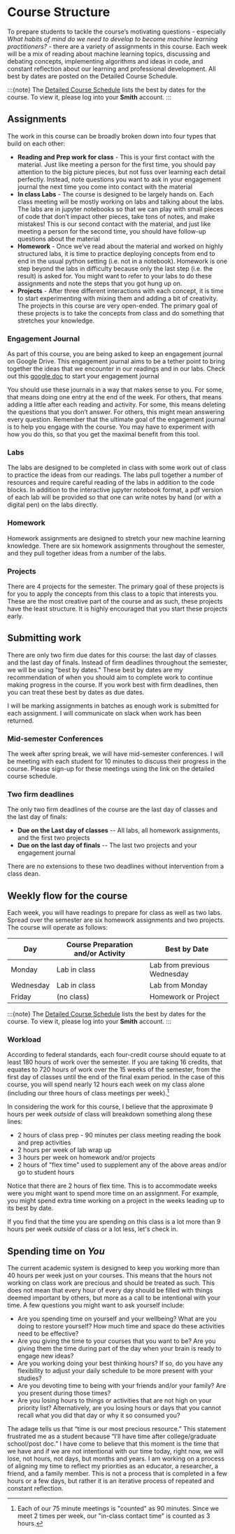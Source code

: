 # Course Structure 

To prepare students to tackle the course’s motivating questions - especially _What habits of mind do we need to develop to become machine learning practitioners?_ -  there are a variety of assignments in this course. Each week will be a mix of reading about machine learning topics, discussing and debating concepts, implementing algorithms and ideas in code, and constant reflection about our learning and professional development. All best by dates are posted on the Detailed Course Schedule. 

:::{note}
The [Detailed Course Schedule](https://docs.google.com/document/d/12zppEXeUKFf764wLZJabBfvyTF5gR-3AjwREnvRz_BQ/edit?usp=sharing) lists the best by dates for the course. To view it, please log into your **Smith** account. 
:::

## Assignments

The work in this course can be broadly broken down into four types that build on each other:   
- **Reading and Prep work for class** - This is your first contact with the material. Just like meeting a person for the first time, you should pay attention to the big picture pieces, but not fuss over learning each detail perfectly. Instead, note questions you want to ask in your engagement journal the next time you come into contact with the material   
- **In class Labs** - The course is designed to be largely hands on. Each class meeting will be mostly working on labs and talking about the labs. The labs are in jupyter notebooks so that we can play with small pieces of code that don’t impact other pieces, take tons of notes, and make mistakes! This is our second contact with the material, and just like meeting a person for the second time, you should have follow-up questions about the material   
- **Homework** - Once we’ve read about the material and worked on highly structured labs, it is time to practice deploying concepts from end to end in the usual python setting (i.e. not in a notebook). Homework is one step beyond the labs in difficulty because only the last step (i.e. the result) is asked for. You might want to refer to your labs to do these assignments and note the steps that you got hung up on.   
- **Projects** - After three different interactions with each concept, it is time to start experimenting with mixing them and adding a bit of creativity. The projects in this course are very open-ended. The primary goal of these projects is to take the concepts from class and do something that stretches your knowledge. 


### Engagement Journal

As part of this course, you are being asked to keep an engagement journal on Google Drive. This engagement journal aims to be a tether point to bring together the ideas that we encounter in our readings and in our labs. Check out this [google doc](https://docs.google.com/document/d/1jgDIs-EznLVTABCzF3IpdSN91e4km6lAdsyCIZe6oIk/edit?usp=sharing) to start your engagement journal

You should use these journals in a way that makes sense to you. For some, that means doing one entry at the end of the week. For others, that means adding a little after each reading and activity. For some, this means deleting the questions that you don’t answer. For others, this might mean answering every question. Remember that the ultimate goal of the engagement journal is to help you engage with the course. You may have to experiment with how you do this, so that you get the maximal benefit from this tool.  


### Labs

The labs are designed to be completed in class with some work out of class to practice the ideas from our readings. The labs pull together a number of resources and require careful reading of the labs in addition to the code blocks. In addition to the interactive jupyter notebook format, a pdf version of each lab will be provided so that one can write notes by hand (or with a digital pen) on the labs directly. 

### Homework

Homework assignments are designed to stretch your new machine learning knowledge. There are six homework assignments throughout the semester, and they pull together ideas from a number of the labs. 

### Projects 

There are 4 projects for the semester. The primary goal of these projects is for you to apply the concepts from this class to a topic that interests you. These are the most creative part of the course and as such, these projects have the least structure. It is highly encouraged that you start these projects early. 

## Submitting work

There are only two firm due dates for this course: the last day of classes and the last day of finals. Instead of firm deadlines throughout the semester, we will be using "best by dates." These best by dates are my recommendation of when you should aim to complete work to continue making progress in the course. If you work best with firm deadlines, then you can treat these best by dates as due dates. 

I will be marking assignments in batches as enough work is submitted for each assignment. I will communicate on slack when work has been returned. 

### Mid-semester Conferences

The week after spring break, we will have mid-semester conferences. I will be meeting with each student for 10 minutes to discuss their progress in the course. Please sign-up for these meetings using the link on the detailed course schedule. 

### Two firm deadlines

The only two firm deadlines of the course are the last day of classes and the last day of finals:    
 - **Due on the Last day of classes** -- All labs, all homework assignments, and the first two projects
 - **Due on the last day of finals** -- The last two projects and your engagement journal

There are no extensions to these two deadlines without intervention from a class dean.  

## Weekly flow for the course 

Each week, you will have readings to prepare for class as well as two labs. Spread over the semester are six homework assignments and two projects. The course will operate as follows:

| Day    | Course Preparation and/or Activity | Best by Date |
| ----------- | ----------- | ----------- |
| Monday     | Lab in class | Lab from previous Wednesday |
| Wednesday     | Lab in class | Lab from Monday |
| Friday     | (no class) | Homework or Project |

:::{note}
The [Detailed Course Schedule](https://docs.google.com/document/d/12zppEXeUKFf764wLZJabBfvyTF5gR-3AjwREnvRz_BQ/edit?usp=sharing) lists the best by dates for the course. To view it, please log into your **Smith** account. 
:::

### Workload

According to federal standards, each four-credit course should equate to at least 180 hours of work over the semester. If you are taking 16 credits, that equates to 720 hours of work over the 15 weeks of the semester, from the first day of classes until the end of the final exam period. In the case of this course, you will spend nearly 12 hours each week on my class alone (including our three hours of class meetings per week).[^1]

[^1]: Each of our 75 minute meetings is "counted" as 90 minutes. Since we meet 2 times per week, our "in-class contact time" is counted as 3 hours. 

In considering the work for this course, I believe that the approximate 9 hours per week _outside_ of class will breakdown something along these lines:

- 2 hours of class prep - 90 minutes per class meeting reading the book and prep activities
- 2 hours per week of lab wrap up
- 3 hours per week on homework and/or projects
- 2 hours of "flex time" used to supplement any of the above areas and/or go to student hours

Notice that there are 2 hours of flex time. This is to accommodate weeks were you might want to spend more time on an assignment. For example, you might spend extra time working on a project in the weeks leading up to its best by date. 

If you find that the time you are spending on this class is a lot more than 9 hours per week _outside_ of class or a lot less, let's check in. 

## Spending time on *You*

The current academic system is designed to keep you working more than 40 hours per week just on your courses. This means that the hours not working on class work are precious and should be treated as such. This does not mean that every hour of every day should be filled with things deemed important by others, but more as a call to be intentional with your time. A few questions you might want to ask yourself include: 

- Are you spending time on yourself and your wellbeing? What are you doing to restore yourself? How much time and space do these activities need to be effective? 
- Are you giving the time to your courses that you want to be? Are you giving them the time during part of the day when your brain is ready to engage new ideas?
- Are you working doing your best thinking hours? If so, do you have any flexibility to adjust your daily schedule to be more present with your studies? 
- Are you devoting time to being with your friends and/or your family? Are you present during those times? 
- Are you losing hours to things or activities that are not high on your priority list? Alternatively, are you losing hours or days that you cannot recall what you did that day or why it so consumed you? 

The adage tells us that “time is our most precious resource.” This statement frustrated me as a student because “I’ll have time after college/graduate school/post doc.” I have come to believe that this moment is the time that we have and if we are not intentional with our time today, right now, we will lose, not hours, not days, but months and years. I am working on a process of aligning my time to reflect my priorities as an educator, a researcher, a friend, and a family member. This is not a process that is completed in a few hours or a few days, but rather it is an iterative process of repeated and constant reflection. 